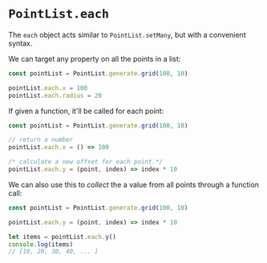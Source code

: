 # `PointList.each`


The `each` object acts similar to `PointList.setMany`, but with a convenient syntax.

We can target any property on all the points in a list:

```js
const pointList = PointList.generate.grid(100, 10)

pointList.each.x = 100
pointList.each.radius = 20
```

If given a function, it'll be called for each point:

```js
const pointList = PointList.generate.grid(100, 10)

// return a number
pointList.each.x = () => 100

/* calculate a new offset for each point.*/
pointList.each.y = (point, index) => index * 10
```

We can also use this to _collect_ the a value from all points through a function call:


```js
const pointList = PointList.generate.grid(100, 10)

pointList.each.y = (point, index) => index * 10

let items = pointList.each.y()
console.log(items)
// [10, 20, 30, 40, ... ]
```
